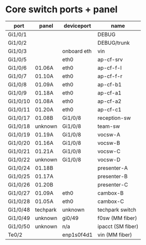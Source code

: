 Core switch ports + panel
=========================

port    | panel  | deviceport  | name
--------|--------|-------------|-----------------
Gi1/0/1 |        |             | DEBUG
Gi1/0/2 |        |             | DEBUG/trunk
Gi1/0/3 |        | onboard eth | vin
Gi1/0/5 |        | eth0        | ap-cf-srv
Gi1/0/6 | 01.06A | eth0        | ap-cf-f-l
Gi1/0/7 | 01.10A | eth0        | ap-cf-f-r
Gi1/0/8 | 01.09A | eth0        | ap-cf-b1
Gi1/0/9 | 01.18A | eth0        | ap-cf-a1
Gi1/0/10| 01.08A | eth0        | ap-cf-a2
Gi1/0/11| 01.20A | eth0        | ap-cf-c1
Gi1/0/17| 01.08B | Gi1/0/8     | reception-sw
Gi1/0/18| unknown| Gi1/0/8     | team-sw
Gi1/0/19| 01.19A | Gi1/0/8     | vocsw-A
Gi1/0/20| 01.16A | Gi1/0/8     | vocsw-B
Gi1/0/21| 01.21A | Gi1/0/8     | vocsw-C
Gi1/0/22| unknown| Gi1/0/8     | vocsw-D
Gi1/0/24| 01.18B |             | presenter-A 
Gi1/0/25| 01.17A |             | presenter-B
Gi1/0/26| 01.20B |             | presenter-C
Gi1/0/27| 01.09A | eth0        | cambox-B
Gi1/0/28| 01.05A | eth0        | cambox-C
Gi1/0/48|techpark| unknown     | techpark switch
Gi1/0/49|unknown | gi0/49      | f0sw (MM fiber)
Gi1/0/50|unknown | n/a         | ipacct (SM fiber)
Te0/2   |        | enp1s0f4d1  | vin (MM fiber)

